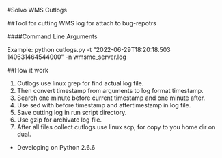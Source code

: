 #Solvo WMS Cutlogs

##Tool for cutting WMS log for attach to bug-repotrs

####Command Line Arguments

Example: python cutlogs.py -t "2022-06-29T18:20:18.503 140631464544000" -n wmsmc_server.log


##How it work

1. Cutlogs use linux grep for find actual log file.
2. Then convert timestamp from arguments to log format timestamp.
3. Search one minute before current timestamp and one minute after.
4. Use sed with before timestamp and aftertimestamp in log file.
5. Save cutting log in run script directory.
6. Use gzip for archivate log file.
7. After all files collect cutlogs use linux scp, for copy to you home dir on dual.

- Developing on Python 2.6.6
